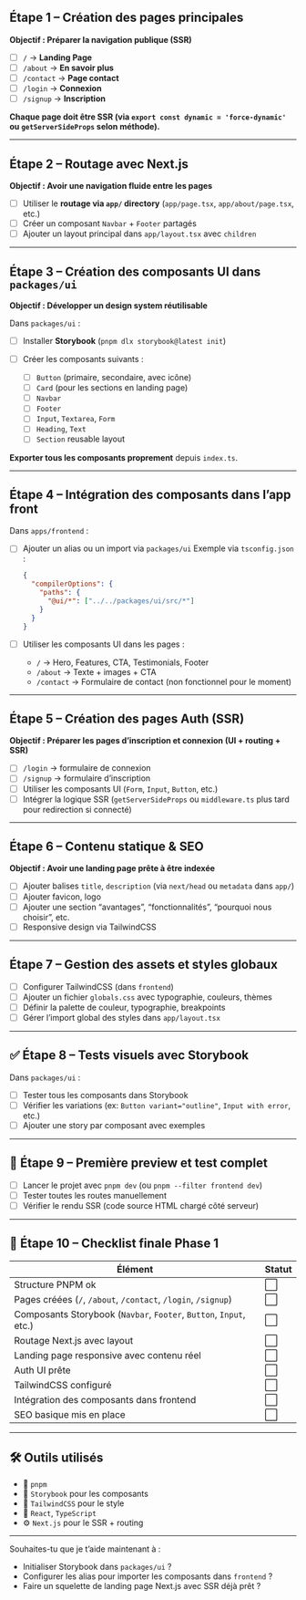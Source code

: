 ## Étape 1 – Création des pages principales

**Objectif : Préparer la navigation publique (SSR)**

- [ ] `/` → **Landing Page**
- [ ] `/about` → **En savoir plus**
- [ ] `/contact` → **Page contact**
- [ ] `/login` → **Connexion**
- [ ] `/signup` → **Inscription**

**Chaque page doit être SSR (via `export const dynamic = 'force-dynamic'` ou `getServerSideProps` selon méthode).**

---

## Étape 2 – Routage avec Next.js

**Objectif : Avoir une navigation fluide entre les pages**

- [ ] Utiliser le **routage via `app/` directory** (`app/page.tsx`, `app/about/page.tsx`, etc.)
- [ ] Créer un composant `Navbar` + `Footer` partagés
- [ ] Ajouter un layout principal dans `app/layout.tsx` avec `children`

---

## Étape 3 – Création des composants UI dans `packages/ui`

**Objectif : Développer un design system réutilisable**

Dans `packages/ui` :

- [ ] Installer **Storybook** (`pnpm dlx storybook@latest init`)
- [ ] Créer les composants suivants :

  - [ ] `Button` (primaire, secondaire, avec icône)
  - [ ] `Card` (pour les sections en landing page)
  - [ ] `Navbar`
  - [ ] `Footer`
  - [ ] `Input`, `Textarea`, `Form`
  - [ ] `Heading`, `Text`
  - [ ] `Section` reusable layout

**Exporter tous les composants proprement** depuis `index.ts`.

---

## Étape 4 – Intégration des composants dans l’app front

Dans `apps/frontend` :

- [ ] Ajouter un alias ou un import via `packages/ui`
      Exemple via `tsconfig.json` :

  ```json
  {
    "compilerOptions": {
      "paths": {
        "@ui/*": ["../../packages/ui/src/*"]
      }
    }
  }
  ```

- [ ] Utiliser les composants UI dans les pages :

  - `/` → Hero, Features, CTA, Testimonials, Footer
  - `/about` → Texte + images + CTA
  - `/contact` → Formulaire de contact (non fonctionnel pour le moment)

---

## Étape 5 – Création des pages Auth (SSR)

**Objectif : Préparer les pages d’inscription et connexion (UI + routing + SSR)**

- [ ] `/login` → formulaire de connexion
- [ ] `/signup` → formulaire d’inscription
- [ ] Utiliser les composants UI (`Form`, `Input`, `Button`, etc.)
- [ ] Intégrer la logique SSR (`getServerSideProps` ou `middleware.ts` plus tard pour redirection si connecté)

---

## Étape 6 – Contenu statique & SEO

**Objectif : Avoir une landing page prête à être indexée**

- [ ] Ajouter balises `title`, `description` (via `next/head` ou `metadata` dans `app/`)
- [ ] Ajouter favicon, logo
- [ ] Ajouter une section “avantages”, “fonctionnalités”, “pourquoi nous choisir”, etc.
- [ ] Responsive design via TailwindCSS

---

## Étape 7 – Gestion des assets et styles globaux

- [ ] Configurer TailwindCSS (dans `frontend`)
- [ ] Ajouter un fichier `globals.css` avec typographie, couleurs, thèmes
- [ ] Définir la palette de couleur, typographie, breakpoints
- [ ] Gérer l’import global des styles dans `app/layout.tsx`

---

## ✅ Étape 8 – Tests visuels avec Storybook

Dans `packages/ui` :

- [ ] Tester tous les composants dans Storybook
- [ ] Vérifier les variations (ex: `Button variant="outline"`, `Input with error`, etc.)
- [ ] Ajouter une story par composant avec exemples

---

## 🚀 Étape 9 – Première preview et test complet

- [ ] Lancer le projet avec `pnpm dev` (ou `pnpm --filter frontend dev`)
- [ ] Tester toutes les routes manuellement
- [ ] Vérifier le rendu SSR (code source HTML chargé côté serveur)

---

## 📝 Étape 10 – Checklist finale Phase 1

| Élément                                                            | Statut |
| ------------------------------------------------------------------ | ------ |
| Structure PNPM ok                                                  | ⬜     |
| Pages créées (`/`, `/about`, `/contact`, `/login`, `/signup`)      | ⬜     |
| Composants Storybook (`Navbar`, `Footer`, `Button`, `Input`, etc.) | ⬜     |
| Routage Next.js avec layout                                        | ⬜     |
| Landing page responsive avec contenu réel                          | ⬜     |
| Auth UI prête                                                      | ⬜     |
| TailwindCSS configuré                                              | ⬜     |
| Intégration des composants dans frontend                           | ⬜     |
| SEO basique mis en place                                           | ⬜     |

---

## 🛠️ Outils utilisés

- 🧶 `pnpm`
- 🧱 `Storybook` pour les composants
- 🎨 `TailwindCSS` pour le style
- 🧩 `React`, `TypeScript`
- ⚙️ `Next.js` pour le SSR + routing

---

Souhaites-tu que je t’aide maintenant à :

- Initialiser Storybook dans `packages/ui` ?
- Configurer les alias pour importer les composants dans `frontend` ?
- Faire un squelette de landing page Next.js avec SSR déjà prêt ?
